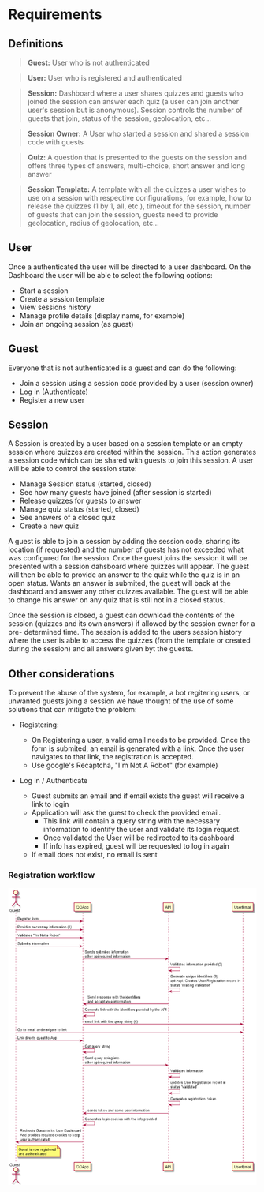# Requirements

## Definitions

> **Guest:**  User who is not authenticated

> **User:** User who is registered and authenticated

> **Session:** Dashboard where a user shares quizzes and guests who joined the session can answer each quiz (a user can join another user's session but is anonymous). Session controls the number of guests that join, status of the session, geolocation, etc...

> **Session Owner:** A User who started a session and shared a session code with guests

> **Quiz:** A question that is presented to the guests on the session and offers three types of answers, multi-choice, short answer and long answer

> **Session Template:** A template with all the quizzes a user wishes to use on a session with respective configurations, for example, how to release the quizzes (1 by 1, all, etc.), timeout for the session, number of guests that can join the session, guests need to provide geolocation, radius of geolocation, etc...

## User

Once a authenticated the user will be directed to a user dashboard. On the Dashboard the user will be able to select the following options:

- Start a session
- Create a session template
- View sessions history
- Manage profile details (display name, for example)
- Join an ongoing session (as guest)

## Guest

Everyone that is not authenticated is a guest and can do the following:

- Join a session using a session code provided by a user (session owner)
- Log in (Authenticate)
- Register a new user

## Session

A Session is created by a user based on a session template or an empty session where quizzes are created within the session. This action generates a session code which can be shared with guests to join this session.
A user will be able to control the session state:

- Manage Session status (started, closed)
- See how many guests have joined (after session is started)
- Release quizzes for guests to answer
- Manage quiz status (started, closed)
- See answers of a closed quiz
- Create a new quiz
  
A guest is able to join a session by adding the session code, sharing its location (if requested) and the number of guests has not exceeded what was configured for the session. Once the guest joins the session it will be presented with a session dahsboard where quizzes will appear. The guest will then be able to provide an answer to the quiz while the quiz is in an open status. Wants an answer is submited, the guest will back at the dashboard and answer any other quizzes available. The guest will be able to change his answer on any quiz that is still not in a closed status.

Once the session is closed, a guest can download the contents of the session (quizzes and its own answers) if allowed by the session owner for a pre- determined time. The session is added to the users session history where the user is able to access the quizzes (from the template or created during the session) and all answers given byt the guests.

## Other considerations

To prevent the abuse of the system, for example, a bot regitering users, or unwanted guests joing a session we have thought of the use of some solutions that can mitigate the problem:

- Registering:
  - On Registering a user, a valid email needs to be provided. Once the form is submited, an email is generated with a link. Once the user navigates to that link, the registration is accepted.
  - Use google's Recaptcha, "I'm Not A Robot" (for example)

- Log in / Authenticate
  - Guest submits an email and if email exists the guest will receive a link to login
  - Application will ask the guest to check the provided email.
    - This link will contain a query string with the necessary information to identify the user and validate its login request.
    - Once validated the User will be redirected to its dashboard
    - If info has expired, guest will be requested to log in again
  - If email does not exist, no email is sent

### Registration workflow

![Registration workflow](RegisterUser.png)
